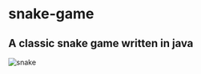 # snake-game
## A classic snake game written in java


![snake](https://user-images.githubusercontent.com/51089069/105087130-b56db600-5aa2-11eb-8bd0-be5e99e464dd.png)
